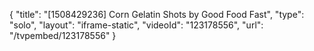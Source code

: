 {
    "title": "[1508429236] Corn Gelatin Shots by Good Food Fast",
    "type": "solo",
    "layout": "iframe-static",
    "videoId": "123178556",
    "url": "\/tvpembed\/123178556"
}